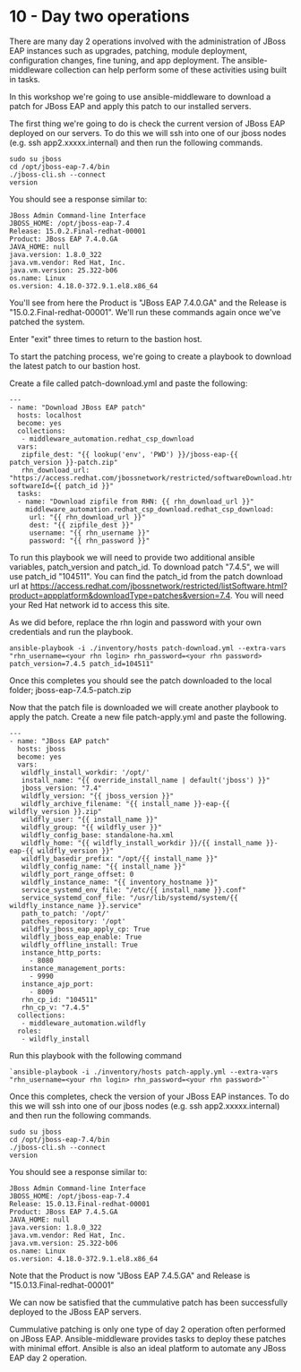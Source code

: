 # 10 - Day two operations

There are many day 2 operations involved with the administration of JBoss EAP instances such as upgrades, patching, module deployment, configuration changes, fine tuning, and app deployment. The ansible-middleware collection can help perform some of these activities using built in tasks.  

In this workshop we're going to use ansible-middleware to download a patch for JBoss EAP and apply this patch to our installed servers.

The first thing we're going to do is check the current version of JBoss EAP deployed on our servers. To do this we will ssh into one of our jboss nodes (e.g. ssh app2.xxxxx.internal) and then run the following commands.

```
sudo su jboss
cd /opt/jboss-eap-7.4/bin
./jboss-cli.sh --connect
version
```

You should see a response similar to:

```
JBoss Admin Command-line Interface
JBOSS_HOME: /opt/jboss-eap-7.4
Release: 15.0.2.Final-redhat-00001
Product: JBoss EAP 7.4.0.GA
JAVA_HOME: null
java.version: 1.8.0_322
java.vm.vendor: Red Hat, Inc.
java.vm.version: 25.322-b06
os.name: Linux
os.version: 4.18.0-372.9.1.el8.x86_64
```

You'll see from here the Product is "JBoss EAP 7.4.0.GA" and the Release is "15.0.2.Final-redhat-00001".  We'll run these commands again once we've patched the system.

Enter "exit" three times to return to the bastion host.

To start the patching process, we're going to create a playbook to download the latest patch to our bastion host.  

Create a file called patch-download.yml and paste the following:

```
---
- name: "Download JBoss EAP patch"
  hosts: localhost
  become: yes
  collections:
   - middleware_automation.redhat_csp_download
  vars:
   zipfile_dest: "{{ lookup('env', 'PWD') }}/jboss-eap-{{ patch_version }}-patch.zip"
   rhn_download_url: "https://access.redhat.com/jbossnetwork/restricted/softwareDownload.html?softwareId={{ patch_id }}"
  tasks:
  - name: "Download zipfile from RHN: {{ rhn_download_url }}"
    middleware_automation.redhat_csp_download.redhat_csp_download:
     url: "{{ rhn_download_url }}"
     dest: "{{ zipfile_dest }}"
     username: "{{ rhn_username }}"
     password: "{{ rhn_password }}"

```

To run this playbook we will need to provide two additional ansible variables, patch_version and patch_id.  To download patch "7.4.5", we will use patch_id "104511".  You can find the patch_id from the patch download url at https://access.redhat.com/jbossnetwork/restricted/listSoftware.html?product=appplatform&downloadType=patches&version=7.4. You will need your Red Hat network id to access this site.

As we did before, replace the rhn login and password with your own credentials and run the playbook.

`ansible-playbook -i ./inventory/hosts patch-download.yml --extra-vars "rhn_username=<your rhn login> rhn_password=<your rhn password> patch_version=7.4.5 patch_id=104511"`

Once this completes you should see the patch downloaded to the local folder; jboss-eap-7.4.5-patch.zip

Now that the patch file is downloaded we will create another playbook to apply the patch.  Create a new file patch-apply.yml and paste the following.

```
---
- name: "JBoss EAP patch"
  hosts: jboss
  become: yes
  vars:
   wildfly_install_workdir: '/opt/'
   install_name: "{{ override_install_name | default('jboss') }}"
   jboss_version: "7.4"
   wildfly_version: "{{ jboss_version }}"
   wildfly_archive_filename: "{{ install_name }}-eap-{{ wildfly_version }}.zip"
   wildfly_user: "{{ install_name }}"
   wildfly_group: "{{ wildfly_user }}"
   wildfly_config_base: standalone-ha.xml
   wildfly_home: "{{ wildfly_install_workdir }}/{{ install_name }}-eap-{{ wildfly_version }}"
   wildfly_basedir_prefix: "/opt/{{ install_name }}"
   wildfly_config_name: "{{ install_name }}"
   wildfly_port_range_offset: 0
   wildfly_instance_name: "{{ inventory_hostname }}"
   service_systemd_env_file: "/etc/{{ install_name }}.conf"
   service_systemd_conf_file: "/usr/lib/systemd/system/{{ wildfly_instance_name }}.service"
   path_to_patch: '/opt/'
   patches_repository: '/opt'
   wildfly_jboss_eap_apply_cp: True
   wildfly_jboss_eap_enable: True
   wildfly_offline_install: True
   instance_http_ports:
     - 8080
   instance_management_ports:
     - 9990
   instance_ajp_port:
     - 8009
   rhn_cp_id: "104511"
   rhn_cp_v: "7.4.5"
  collections:
   - middleware_automation.wildfly
  roles:
   - wildfly_install
```

Run this playbook with the following command 

```
`ansible-playbook -i ./inventory/hosts patch-apply.yml --extra-vars "rhn_username=<your rhn login> rhn_password=<your rhn password>"`
```

Once this completes, check the version of your JBoss EAP instances. To do this we will ssh into one of our jboss nodes (e.g. ssh app2.xxxxx.internal) and then run the following commands.

```
sudo su jboss
cd /opt/jboss-eap-7.4/bin
./jboss-cli.sh --connect
version
```

You should see a response similar to:
```
JBoss Admin Command-line Interface
JBOSS_HOME: /opt/jboss-eap-7.4
Release: 15.0.13.Final-redhat-00001
Product: JBoss EAP 7.4.5.GA
JAVA_HOME: null
java.version: 1.8.0_322
java.vm.vendor: Red Hat, Inc.
java.vm.version: 25.322-b06
os.name: Linux
os.version: 4.18.0-372.9.1.el8.x86_64
```

Note that the Product is now "JBoss EAP 7.4.5.GA" and Release is "15.0.13.Final-redhat-00001"

We can now be satisfied that the cummulative patch has been successfully deployed to the JBoss EAP servers.  

Cummulative patching is only one type of day 2 operation often performed on JBoss EAP.  Ansible-middleware provides tasks to deploy these patches with minimal effort.  Ansible is also an ideal platform to automate any JBoss EAP day 2 operation.

